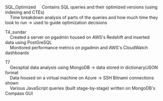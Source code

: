 SQL_Optimized &nbsp;&nbsp;&nbsp;&nbsp;Contains SQL queries and their optimized versions (using indexing and CTEs)  
&nbsp;&nbsp;&nbsp;&nbsp;Time breakdown analysis of parts of the queries and how much time they took to run -> used to guide optimization decisions  

T4_sundar  
&nbsp;&nbsp;&nbsp;&nbsp;Created a server on pgadmin housed on AWS's Redshift and inserted data using PostGreSQL  
&nbsp;&nbsp;&nbsp;&nbsp;Monitored performance metrics on pgadmin and AWS's CloudWatch dashboards

T7  
&nbsp;&nbsp;&nbsp;&nbsp;Geosptial data analysis using MongoDB -> data stored in dictionary/JSON format  
&nbsp;&nbsp;&nbsp;&nbsp;Data housed on a virtual machine on Azure -> SSH Bitnami connections shown  
&nbsp;&nbsp;&nbsp;&nbsp;Various JavaScript queries (built stage-by-stage) written on MongoDB's Compass GUI  


